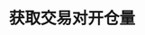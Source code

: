 ---
title: 获取交易对开仓量
position_number: 21
type: get
description: /market/public/contract/open-interest
parameters:
    -
        name: symbol
        type: string
        mandatory: true
        default: N/A
        description: 交易对
        ranges:
content_markdown: >-

  #### **限流规则**

  1/s/ip
  <br>
  注：此方法不需要签名
  
left_code_blocks:
    -
        code_block: "public void getKLine() {\r\n\tString text = HttpUtil.get(URL + \"/data/api/v1/future-u/market/getKLine?market=btc_usdt&type=1min&since=0\");\r\n\tSystem.out.println(text);\r\n}"
        title: Java
        language: java
right_code_blocks:
    - code_block: |-
        {
         "msgInfo": {
            "code": "",
            "msg": ""
          },
          "msg": "",
          "data": {
            "symbol": "", //交易对
            "openInterest": "", //开仓量
            "openInterestUsd": 0, //开仓价值
            "time": "", //时间
          },
          "code": 200
        }
      title: Response
      language: json
---